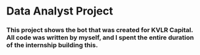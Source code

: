# Data Analyst Project

### This project shows the bot that was created for KVLR Capital. All code was written by myself, and I spent the entire duration of the internship building this.
